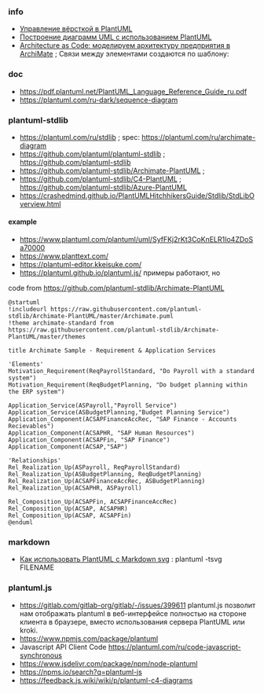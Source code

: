 ### info
- [Управление вёрсткой в PlantUML](https://habr.com/ru/articles/865140/)
- [Построение диаграмм UML с использованием PlantUML](https://pdf.plantuml.net/PlantUML_Language_Reference_Guide_ru.pdf)
- [Architecture as Code: моделируем архитектуру предприятия в ArchiMate](https://habr.com/ru/companies/otus/articles/885594/) ; Связи между элементами создаются по шаблону:

### doc
- https://pdf.plantuml.net/PlantUML_Language_Reference_Guide_ru.pdf
- https://plantuml.com/ru-dark/sequence-diagram

### plantuml-stdlib
- https://plantuml.com/ru/stdlib ; spec: https://plantuml.com/ru/archimate-diagram
- https://github.com/plantuml/plantuml-stdlib ; https://github.com/plantuml-stdlib
- https://github.com/plantuml-stdlib/Archimate-PlantUML ; 
- https://github.com/plantuml-stdlib/C4-PlantUML ; https://github.com/plantuml-stdlib/Azure-PlantUML
- https://crashedmind.github.io/PlantUMLHitchhikersGuide/Stdlib/StdLibOverview.html 

#### example
- https://www.plantuml.com/plantuml/uml/SyfFKj2rKt3CoKnELR1Io4ZDoSa70000
- https://www.planttext.com/
- https://plantuml-editor.kkeisuke.com/
- https://plantuml.github.io/plantuml.js/ примеры работают, но 

code from https://github.com/plantuml-stdlib/Archimate-PlantUML
```
@startuml
!includeurl https://raw.githubusercontent.com/plantuml-stdlib/Archimate-PlantUML/master/Archimate.puml  
!theme archimate-standard from https://raw.githubusercontent.com/plantuml-stdlib/Archimate-PlantUML/master/themes  

title Archimate Sample - Requirement & Application Services  

'Elements'  
Motivation_Requirement(ReqPayrollStandard, "Do Payroll with a standard system")
Motivation_Requirement(ReqBudgetPlanning, "Do budget planning within the ERP system")

Application_Service(ASPayroll,"Payroll Service")
Application_Service(ASBudgetPlanning,"Budget Planning Service")
Application_Component(ACSAPFinanceAccRec, "SAP Finance - Accounts Recievables")
Application_Component(ACSAPHR, "SAP Human Resources")
Application_Component(ACSAPFin, "SAP Finance")
Application_Component(ACSAP,"SAP") 

'Relationships'  
Rel_Realization_Up(ASPayroll, ReqPayrollStandard)  
Rel_Realization_Up(ASBudgetPlanning, ReqBudgetPlanning)  
Rel_Realization_Up(ACSAPFinanceAccRec, ASBudgetPlanning)  
Rel_Realization_Up(ACSAPHR, ASPayroll)  

Rel_Composition_Up(ACSAPFin, ACSAPFinanceAccRec)  
Rel_Composition_Up(ACSAP, ACSAPHR)  
Rel_Composition_Up(ACSAP, ACSAPFin)  
@enduml
```
### markdown
- [Как использовать PlantUML с Markdown svg](https://gist.github.com/noamtamim/f11982b28602bd7e604c233fbe9d910f) : plantuml -tsvg FILENAME

### plantuml.js
- https://gitlab.com/gitlab-org/gitlab/-/issues/399611 plantuml.js  позволит нам отображать plantuml в веб-интерфейсе полностью на стороне клиента в браузере, вместо использования сервера PlantUML или kroki.
- https://www.npmjs.com/package/plantuml
- Javascript API Client Code https://plantuml.com/ru/code-javascript-synchronous
- https://www.jsdelivr.com/package/npm/node-plantuml
- https://npms.io/search?q=plantuml-js
- https://feedback.js.wiki/wiki/p/plantuml-c4-diagrams
